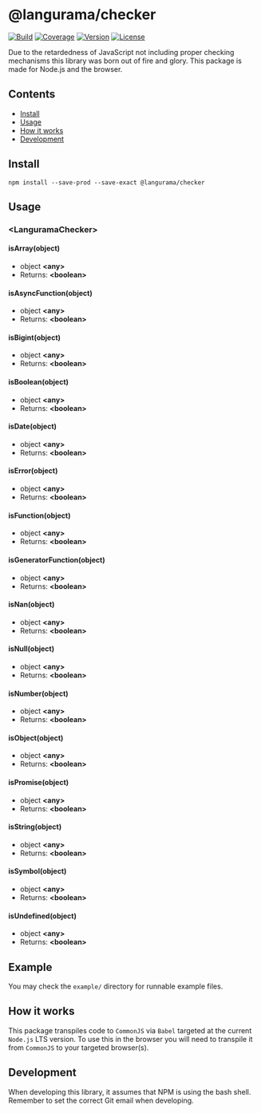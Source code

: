 # @langurama/checker

[![Build](https://img.shields.io/github/workflow/status/langurama/checker/Langurama%20Checker?style=for-the-badge)](https://github.com/langurama/checker/actions?query=workflow%3A%22Langurama+Checker%22)
[![Coverage](https://img.shields.io/codecov/c/github/langurama/checker?style=for-the-badge)](https://codecov.io/gh/langurama/checker/branch/master)
[![Version](https://img.shields.io/npm/v/@langurama/checker.svg?style=for-the-badge)](https://www.npmjs.com/package/@langurama/checker)
[![License](https://img.shields.io/npm/l/@langurama/checker.svg?style=for-the-badge)](https://github.com/langurama/checker/blob/master/LICENSE)

Due to the retardedness of JavaScript not including proper checking mechanisms this library was born out of fire and glory. This package is made for Node.js and the browser.

## Contents

-   [ Install ](#install)
-   [ Usage ](#usage)
-   [ How it works ](#how-it-works)
-   [ Development ](#development)

<a name="install"></a>

## Install

```
npm install --save-prod --save-exact @langurama/checker
```

<a name="usage"></a>

## Usage

### \<LanguramaChecker\>

#### isArray(object)

-   object **\<any\>**
-   Returns: **\<boolean\>**

#### isAsyncFunction(object)

-   object **\<any\>**
-   Returns: **\<boolean\>**

#### isBigint(object)

-   object **\<any\>**
-   Returns: **\<boolean\>**

#### isBoolean(object)

-   object **\<any\>**
-   Returns: **\<boolean\>**

#### isDate(object)

-   object **\<any\>**
-   Returns: **\<boolean\>**

#### isError(object)

-   object **\<any\>**
-   Returns: **\<boolean\>**

#### isFunction(object)

-   object **\<any\>**
-   Returns: **\<boolean\>**

#### isGeneratorFunction(object)

-   object **\<any\>**
-   Returns: **\<boolean\>**

#### isNan(object)

-   object **\<any\>**
-   Returns: **\<boolean\>**

#### isNull(object)

-   object **\<any\>**
-   Returns: **\<boolean\>**

#### isNumber(object)

-   object **\<any\>**
-   Returns: **\<boolean\>**

#### isObject(object)

-   object **\<any\>**
-   Returns: **\<boolean\>**

#### isPromise(object)

-   object **\<any\>**
-   Returns: **\<boolean\>**

#### isString(object)

-   object **\<any\>**
-   Returns: **\<boolean\>**

#### isSymbol(object)

-   object **\<any\>**
-   Returns: **\<boolean\>**

#### isUndefined(object)

-   object **\<any\>**
-   Returns: **\<boolean\>**

<a name="example"></a>

## Example

You may check the `example/` directory for runnable example files.

<a name="how-it-works"></a>

## How it works

This package transpiles code to `CommonJS` via `Babel` targeted at the current `Node.js` LTS version. To use this in the browser you will need to transpile it from `CommonJS` to your targeted browser(s).

## Development

When developing this library, it assumes that NPM is using the bash shell.
Remember to set the correct Git email when developing.
